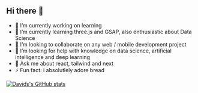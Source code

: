 ## Hi there 👋

- 🔭 I’m currently working on learning 
- 🌱 I’m currently learning three.js and GSAP, also enthusiastic about Data Science
- 👯 I’m looking to collaborate on any web / mobile development project
- 🤔 I’m looking for help with knowledge on data science, artificial intelligence and deep learning
- 💬 Ask me about react, tailwind and next
- ⚡ Fun fact: i absolutlely adore bread

[![Davids's GitHub stats](https://github-readme-stats.vercel.app/api?username=davidakerele)](https://github.com/davidakerele/github-readme-stats)
<!--
**DavidAkerele/DavidAkerele** is a ✨ _special_ ✨ repository because its `README.md` (this file) appears on your GitHub profile.

Here are some ideas to get you started:

- 🔭 I’m currently working on ...
- 🌱 I’m currently learning ...
- 👯 I’m looking to collaborate on ...
- 🤔 I’m looking for help with ...
- 💬 Ask me about ...
- 📫 How to reach me: ...
- 😄 Pronouns: ...
- ⚡ Fun fact: ...
-->
